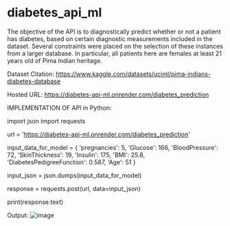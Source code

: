 # diabetes_api_ml

The objective of the API is to diagnostically predict whether or not a patient has diabetes, based on certain diagnostic measurements included in the dataset. Several constraints were placed on the selection of these instances from a larger database. In particular, all patients here are females at least 21 years old of Pima Indian heritage.

Dataset Citation: https://www.kaggle.com/datasets/uciml/pima-indians-diabetes-database

Hosted URL: https://diabetes-api-ml.onrender.com/diabetes_prediction





IMPLEMENTATION OF API in Python:

import json
import requests

url = 'https://diabetes-api-ml.onrender.com/diabetes_prediction'

input_data_for_model = {
  'pregnancies': 5,
  'Glucose': 166,
  'BloodPressure': 72,
  'SkinThickness': 19,
  'Insulin': 175,
  'BMI': 25.8,
  'DiabetesPedigreeFunction': 0.587,
  'Age': 51
}

input_json = json.dumps(input_data_for_model)

response = requests.post(url, data=input_json)

print(response.text)





Output:
![image](https://github.com/satwikbolar/diabetes_api_ml/assets/82822150/35775048-92cc-4ca2-abae-a759b6a46639)

